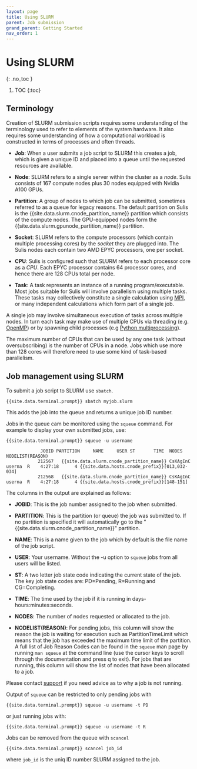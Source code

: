 ```yaml
---
layout: page
title: Using SLURM
parent: Job submission
grand_parent: Getting Started
nav_order: 1
---
```


# Using SLURM 
{: .no_toc }

1. TOC
{:toc}

## Terminology

Creation of SLURM submission scripts requires some understanding of the terminology used to refer to elements of the system hardware. It also requires some understanding of how a computational workload is constructed in terms of processes and often threads.

- **Job**: When a user submits a job script to SLURM this creates a job, which is given a unique ID and placed into a queue until the requested resources are available. 

- **Node**: SLURM refers to a single server within the cluster as a *node*. Sulis consists of 167 compute nodes plus 30 nodes equipped with Nvidia A100 GPUs.

- **Partition**: A group of nodes to which job can be submitted, sometimes referred to as a queue for legacy reasons.  The default partition on Sulis is the {{site.data.slurm.cnode_partition_name}} partition which consists of the compute nodes. The GPU-equipped nodes form the {{site.data.slurm.gpunode_partition_name}} partition.
<!-- DQ: I know this isn't strictly true. Will we have a devel partition? -->

- **Socket**: SLURM refers to the compute processors (which contain multiple processing cores) by the *socket* they are plugged into. The Sulis nodes each contain two AMD EPYC processors, one per socket.

- **CPU**: Sulis is configured such that SLURM refers to each processor core as a *CPU*. Each EPYC processor contains 64 processor cores, and hence there are 128 CPUs total per node.

- **Task**: A task represents an instance of a running program/executable. Most jobs suitable for Sulis will involve parallelism using multiple tasks. These tasks may collectively constitute a single calculation using [MPI](https://en.wikipedia.org/wiki/Message_Passing_Interface), or many independent calculations which form part of a single job.

A single job may involve simultaneous execution of tasks across multiple nodes. In turn each task may make use of multiple CPUs via threading (e.g. [OpenMP](https://forum.openmp.org/index.php)) or by spawning child processes (e.g [Python multiprocessing](https://docs.python.org/3/library/multiprocessing.html)).

The maximum number of CPUs that can be used by any one task (without oversubscribing) is the number of CPUs in a node. Jobs which use more than 128 cores will therefore need to use some kind of task-based parallelism.

## Job management using SLURM

To submit a job script to SLURM use `sbatch`.

```shell
{{site.data.terminal.prompt}} sbatch myjob.slurm
```
This adds the job into the queue and returns a unique job ID number.

Jobs in the queue cam be monitored using the `squeue` command. For example to display your own submitted jobs, use: 

```shell
{{site.data.terminal.prompt}} squeue -u username

             JOBID PARTITION     NAME     USER ST       TIME  NODES NODELIST(REASON)
            212567   {{site.data.slurm.cnode_partition_name}} CsKAgInC   userna  R    4:27:18      4 {{site.data.hosts.cnode_prefix}}[013,032-034]
            212568   {{site.data.slurm.cnode_partition_name}} CsKAgInC   userna  R    4:27:18      4 {{site.data.hosts.cnode_prefix}}[148-151]
```

The columns in the output are explained as follows:

- **JOBID**: This is the job number assigned to the job when submitted.

- **PARTITION**: This is the partition (or queue) the job was submitted to. If no partition is specified it will automatically go to the "{{site.data.slurm.cnode_partition_name}}" partition.

- **NAME**: This is a name given to the job which by default is the file name of the job script.

- **USER**: Your username. Without the -u option to `squeue` jobs from all users will be listed.

- **ST**: A two letter job state code indicating the current state of the job. The key job state codes are: PD=Pending, R=Running and CG=Completing.

- **TIME**: The time used by the job if it is running in days-hours:minutes:seconds.

- **NODES**: The number of nodes requested or allocated to the job.

- **NODELIST(REASON)**: For pending jobs, this column will show the reason the job is waiting for execution such as PartitionTimeLimit which means that the job has exceeded the maximum time limit of the partition. A full list of Job Reason Codes can be found in the `squeue` man page by running `man squeue` at the command line (use the cursor keys to scroll through the documentation and press q to exit). For jobs that are running, this column will show the list of nodes that have been allocated to a job. 

Please contact [support](../../support/) if you need advice as to why a job is not running. 

Output of `squeue` can be restricted to only pending jobs with 

```shell
{{site.data.terminal.prompt}} squeue -u username -t PD
```

or just running jobs with:

```shell
{{site.data.terminal.prompt}} squeue -u username -t R
```

Jobs can be removed from the queue with `scancel`

```shell
{{site.data.terminal.prompt}} scancel job_id
```

where `job_id` is the uniq ID number SLURM assigned to the job.


